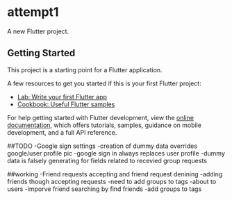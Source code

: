 # attempt1

A new Flutter project.

## Getting Started

This project is a starting point for a Flutter application.

A few resources to get you started if this is your first Flutter project:

- [Lab: Write your first Flutter app](https://docs.flutter.dev/get-started/codelab)
- [Cookbook: Useful Flutter samples](https://docs.flutter.dev/cookbook)

For help getting started with Flutter development, view the
[online documentation](https://docs.flutter.dev/), which offers tutorials,
samples, guidance on mobile development, and a full API reference.


##TODO
-Google sign settings
-creation of dummy data overrides google/user profile pic
-google sign in always replaces user profile 
-dummy data is falsely generating for fields related to recevied group requests 



##working 
-Friend requests accepting and friend request denining 
-adding friends though accepting requests 
-need to add groups to tags 
-about to users 
-imporve friend searching by find friends
-add groups to tags 
